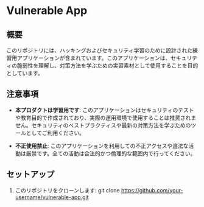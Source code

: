 # Vulnerable App

## 概要

このリポジトリには、ハッキングおよびセキュリティ学習のために設計された練習用アプリケーションが含まれています。このアプリケーションは、セキュリティの脆弱性を理解し、対策方法を学ぶための実習素材として使用することを目的としています。

## 注意事項

- **本プロダクトは学習用です**: このアプリケーションはセキュリティのテストや教育目的で作成されており、実際の運用環境で使用することは推奨されません。セキュリティのベストプラクティスや最新の対策方法を学ぶためのツールとしてご利用ください。

- **不正使用禁止**: このアプリケーションを利用しての不正アクセスや違法な活動は厳禁です。全ての活動は合法的かつ倫理的な範囲内で行ってください。

## セットアップ

1. このリポジトリをクローンします:
   git clone https://github.com/your-username/vulnerable-app.git

